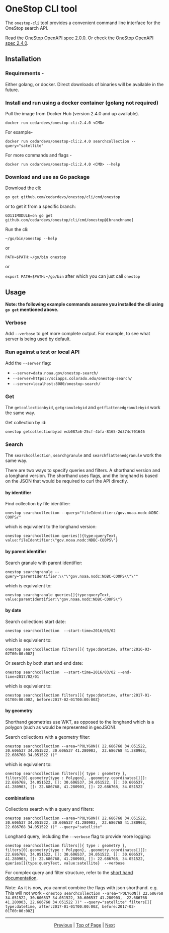 # OneStop CLI tool

The `onestop-cli` tool provides a convenient command line interface for the OneStop search API.

Read the [OneStop OpenAPI spec 2.0.0](https://app.swaggerhub.com/apis/cedardevs/one-stop_search_api/2.0.0).
Or check the [OneStop OpenAPI spec 2.4.0](https://app.swaggerhub.com/apis/cedarbot/OneStop/2.4.0).

## Installation

### Requirements -

Either golang, or docker. Direct downloads of binaries will be available in the future.

### Install and run using a docker container (golang not required)

Pull the image from Docker Hub (version 2.4.0 and up available).

`docker run cedardevs/onestop-cli:2.4.0 <CMD>`

For example-

`docker run cedardevs/onestop-cli:2.4.0 searchcollection --query="satellite"`

For more commands and flags -

`docker run cedardevs/onestop-cli:2.4.0 <CMD> --help`


### Download and use as Go package

Download the cli:

`go get github.com/cedardevs/onestop/cli/cmd/onestop`

or to get it from a specific branch:

`GO111MODULE=on go get github.com/cedardevs/onestop/cli/cmd/onestop@[branchname]`

Run the cli:

`~/go/bin/onestop --help`

or

`PATH=$PATH:~/go/bin onestop`

or

`export PATH=$PATH:~/go/bin` after which you can just call `onestop`

## Usage

**Note: the following example commands assume you installed the cli using `go get` mentioned above.**

### Verbose

Add `--verbose` to get more complete output. For example, to see what server is being used by default.

### Run against a test or local API

Add the `--server` flag:
- `--server=data.noaa.gov/onestop-search/`
- `--server=https://sciapps.colorado.edu/onestop-search/`
- `--server=localhost:8080/onestop-search/`

### Get

The `getcollectionbyid`, `getgranulebyid` and `getflattenedgranulebyid` work the same way.

Get collection by id:

`onestop getcollectionbyid ecb087a6-25cf-4bfa-8165-2d374c701646`

### Search

The `searchcollection`, `searchgranule` and `searchflattenedgranule` work the same way.

There are two ways to specify queries and filters. A shorthand version and a longhand version. The shorthand uses flags, and the longhand is based on the JSON that would be required to curl the API directly.

#### by identifier

Find collection by file identifier:

`onestop searchcollection --query="fileIdentifier:/gov.noaa.nodc:NDBC-COOPS/"`

which is equivalent to the longhand version:

`onestop searchcollection queries[]{type:queryText, value:fileIdentifier:\"gov.noaa.nodc:NDBC-COOPS\"}`

#### by parent identifier

Search granule with parent identifier:

`onestop searchgranule --query="parentIdentifier:\\"\"gov.noaa.nodc:NDBC-COOPS\\"\""`

which is equivalent to:

`onestop searchgranule queries[]{type:queryText, value:parentIdentifier:\"gov.noaa.nodc:NDBC-COOPS\"}`

#### by date

Search collections start date:

`onestop searchcollection  --start-time=2016/03/02`

which is equivalent to:

`onestop searchcollection filters[]{ type:datetime, after:2016-03-02T00:00:00Z}`

Or search by both start and end date:

`onestop searchcollection  --start-time=2016/03/02 --end-time=2017/02/01`

which is equivalent to:

`onestop searchcollection filters[]{ type:datetime, after:2017-01-01T00:00:00Z, before:2017-02-01T00:00:00Z}`

#### by geometry

Shorthand geometries use WKT, as opposed to the longhand which is a polygon (such as would be represented in geoJSON).

Search collections with a geometry filter:

`onestop searchcollection --area="POLYGON(( 22.686768 34.051522, 30.606537 34.051522, 30.606537 41.280903,  22.686768 41.280903, 22.686768 34.051522 ))"`

which is equivalent to:

`onestop searchcollection filters[]{ type : geometry }, filters[0].geometry{type : Polygon}, .geometry.coordinates[][]: 22.686768, 34.051522, []: 30.606537, 34.051522, []: 30.606537, 41.280903, []: 22.686768, 41.280903, []: 22.686768, 34.051522`

#### combinations


Collections search with a query and filters:

`onestop searchcollection --area="POLYGON(( 22.686768 34.051522, 30.606537 34.051522, 30.606537 41.280903,  22.686768 41.280903, 22.686768 34.051522 ))" --query="satellite"`

Longhand query, including the `--verbose` flag to provide more logging:

`onestop searchcollection filters[]{ type : geometry }, filters[0].geometry{type : Polygon}, .geometry.coordinates[][]: 22.686768, 34.051522, []: 30.606537, 34.051522, []: 30.606537, 41.280903, []: 22.686768, 41.280903, []: 22.686768, 34.051522,  queries[]{type:queryText, value:satellite}  --verbose`

For complex query and filter structure, refer to the [short hand documentation](https://github.com/danielgtaylor/openapi-cli-generator/tree/master/shorthand).

Note: As it is now, you cannot combine the flags with json shorthand. e.g. This will not work - `onestop searchcollection --area="POLYGON(( 22.686768 34.051522, 30.606537 34.051522, 30.606537 41.280903,  22.686768 41.280903, 22.686768 34.051522 ))" --query="satellite" filters[]{ type:datetime, after:2017-01-01T00:00:00Z, before:2017-02-01T00:00:00Z} `

<hr>
<div align="center"><a href="/onestop/public-user">Previous</a> | <a href="#">Top of Page</a> | <a href="/onestop/public-user/cli/scdr-files">Next</a></div>
